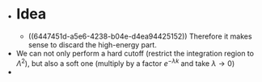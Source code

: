 - # Idea
	- ((6447451d-a5e6-4238-b04e-d4ea94425152)) Therefore it makes sense to discard the high-energy part.
- We can not only perform a hard cutoff (restrict the integration region to $\Lambda^2$), but also a soft one (multiply by a factor $e^{-\lambda k}$ and take $\lambda \to 0$)
-